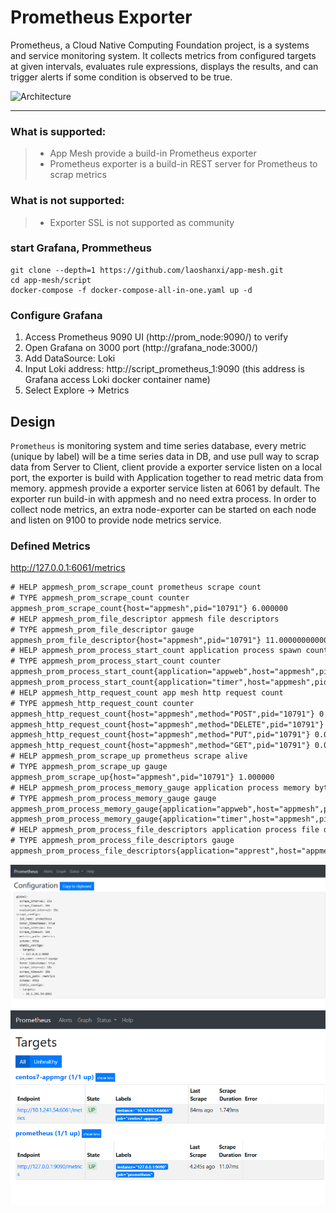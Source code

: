 # Prometheus Exporter

Prometheus, a Cloud Native Computing Foundation project, is a systems and service monitoring system. It collects metrics from configured targets at given intervals, evaluates rule expressions, displays the results, and can trigger alerts if some condition is observed to be true.

![Architecture](https://prometheus.io/assets/architecture.png)

------

### What is supported:
> * App Mesh provide a build-in Prometheus exporter
> * Prometheus exporter is a build-in REST server for Prometheus to scrap metrics

### What is **not** supported:
> * Exporter SSL is not supported as community

### start Grafana, Prommetheus
```
git clone --depth=1 https://github.com/laoshanxi/app-mesh.git
cd app-mesh/script
docker-compose -f docker-compose-all-in-one.yaml up -d
```

### Configure Grafana
1. Access Prometheus 9090 UI (http://prom_node:9090/) to verify
2. Open Grafana on 3000 port (http://grafana_node:3000/)
3. Add DataSource: Loki
4. Input Loki address: http://script_prometheus_1:9090 (this address is Grafana access Loki docker container name)
5. Select Explore -> Metrics

## Design
`Prometheus` is monitoring system and time series database, every metric (unique by label) will be a time series data in DB, and use pull way to scrap data from Server to Client, client provide a exporter service listen on a local port, the exporter is build with Application together to read metric data from memory. appmesh provide a exporter service listen at 6061 by default. The exporter run build-in with appmesh and no need extra process.
In order to collect node metrics, an extra node-exporter can be started on each node and listen on 9100 to provide node metrics service.

### Defined Metrics
http://127.0.0.1:6061/metrics
```html
# HELP appmesh_prom_scrape_count prometheus scrape count
# TYPE appmesh_prom_scrape_count counter
appmesh_prom_scrape_count{host="appmesh",pid="10791"} 6.000000
# HELP appmesh_prom_file_descriptor appmesh file descriptors
# TYPE appmesh_prom_file_descriptor gauge
appmesh_prom_file_descriptor{host="appmesh",pid="10791"} 11.00000000000000000
# HELP appmesh_prom_process_start_count application process spawn count
# TYPE appmesh_prom_process_start_count counter
appmesh_prom_process_start_count{application="appweb",host="appmesh",pid="10791"} 1.000000
appmesh_prom_process_start_count{application="timer",host="appmesh",pid="10791"} 0.000000
# HELP appmesh_http_request_count app mesh http request count
# TYPE appmesh_http_request_count counter
appmesh_http_request_count{host="appmesh",method="POST",pid="10791"} 0.000000
appmesh_http_request_count{host="appmesh",method="DELETE",pid="10791"} 0.000000
appmesh_http_request_count{host="appmesh",method="PUT",pid="10791"} 0.000000
appmesh_http_request_count{host="appmesh",method="GET",pid="10791"} 0.000000
# HELP appmesh_prom_scrape_up prometheus scrape alive
# TYPE appmesh_prom_scrape_up gauge
appmesh_prom_scrape_up{host="appmesh",pid="10791"} 1.000000
# HELP appmesh_prom_process_memory_gauge application process memory bytes
# TYPE appmesh_prom_process_memory_gauge gauge
appmesh_prom_process_memory_gauge{application="appweb",host="appmesh",pid="10791"} 3268759.000000
appmesh_prom_process_memory_gauge{application="timer",host="appmesh",pid="10791"} 0.000000
# HELP appmesh_prom_process_file_descriptors application process file descriptors
# TYPE appmesh_prom_process_file_descriptors gauge
appmesh_prom_process_file_descriptors{application="apprest",host="appmesh",id="4229730c-5672-11eb-8000-6c2b59df0017",pid="83288"} 13.00000000000000000
```

![Prometheus Configuration](https://raw.githubusercontent.com/laoshanxi/picture/main/prometheus/Prometheus-Configuration.png)
![Prometheus Targets](https://raw.githubusercontent.com/laoshanxi/picture/main/prometheus/Prometheus-Targets.png)
